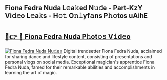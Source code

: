 ## Fiona Fedra Nuda L𝚎a𝚔ed N𝚞𝚍e - Part-KzY Vi𝚍𝚎o L𝚎a𝚔s - H𝚘𝚝 O𝚗𝚕yf𝚊ns P𝚑𝚘tos uAihE

# <h2><a href="http://kfdq27.oniu.top/?m=Fiona+Fedra+Nuda">🔗👉 🔴 Fiona Fedra Nuda P𝚑ot𝚘𝚜 V𝚒d𝚎o</a></h2>

[![Fiona Fedra Nuda Nu𝚍e𝚜](https://i.imgur.com/0qMVB7G.gif)](http://kfdq27.oniu.top/?m=Fiona+Fedra+Nuda)
Digital trendsetter Fiona Fedra Nuda, acclaimed for sharing dance and lifestyle content, consisting of presentations and personal vlogs on social media. Exceptional magician's apprentice Fiona Fedra Nuda, famed for their remarkable abilities and accomplishments in learning the art of magic.  
